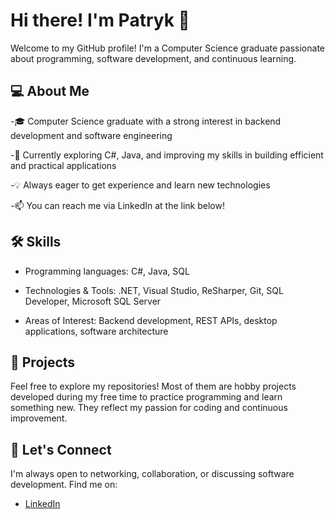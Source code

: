 # Hi there! I'm Patryk 👋

Welcome to my GitHub profile! I'm a Computer Science graduate passionate about programming, software development, and continuous learning.

## 💻 About Me

-🎓 Computer Science graduate with a strong interest in backend development and software engineering

-🌱 Currently exploring C#, Java, and improving my skills in building efficient and practical applications

-💡 Always eager to get experience and learn new technologies

-📫 You can reach me via LinkedIn at the link below!

## 🛠️ Skills

- Programming languages: C#, Java, SQL

- Technologies & Tools: .NET, Visual Studio, ReSharper, Git, SQL Developer, Microsoft SQL Server

- Areas of Interest: Backend development, REST APIs, desktop applications, software architecture

## 🚀 Projects

Feel free to explore my repositories!
Most of them are hobby projects developed during my free time to practice programming and learn something new.
They reflect my passion for coding and continuous improvement.

## 🤝 Let's Connect

I'm always open to networking, collaboration, or discussing software development.
Find me on:
- [LinkedIn](https://www.linkedin.com/in/patryk-marchewka/)


<!---
MoD3223/MoD3223 is a ✨ special ✨ repository because its `README.md` (this file) appears on your GitHub profile.
You can click the Preview link to take a look at your changes.
--->

